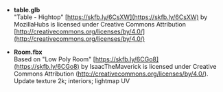 
* **table.glb** <br>
"Table - Hightop" [https://skfb.ly/6CsXW](https://skfb.ly/6CsXW) by MozillaHubs is licensed under Creative Commons Attribution [http://creativecommons.org/licenses/by/4.0/](http://creativecommons.org/licenses/by/4.0/)

* **Room.fbx** <br>
Based on "Low Poly Room" [https://skfb.ly/6CGo8](https://skfb.ly/6CGo8) by IsaacTheMaverick is licensed under Creative Commons Attribution (http://creativecommons.org/licenses/by/4.0/). Update texture 2k; interiors; lightmap UV


